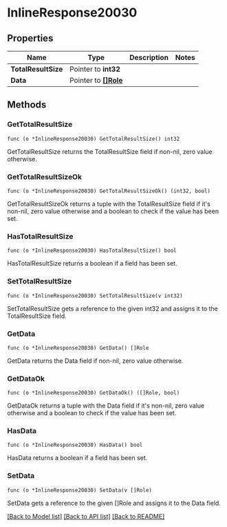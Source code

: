 # InlineResponse20030

## Properties

Name | Type | Description | Notes
------------ | ------------- | ------------- | -------------
**TotalResultSize** | Pointer to **int32** |  | 
**Data** | Pointer to [**[]Role**](Role.md) |  | 

## Methods

### GetTotalResultSize

`func (o *InlineResponse20030) GetTotalResultSize() int32`

GetTotalResultSize returns the TotalResultSize field if non-nil, zero value otherwise.

### GetTotalResultSizeOk

`func (o *InlineResponse20030) GetTotalResultSizeOk() (int32, bool)`

GetTotalResultSizeOk returns a tuple with the TotalResultSize field if it's non-nil, zero value otherwise
and a boolean to check if the value has been set.

### HasTotalResultSize

`func (o *InlineResponse20030) HasTotalResultSize() bool`

HasTotalResultSize returns a boolean if a field has been set.

### SetTotalResultSize

`func (o *InlineResponse20030) SetTotalResultSize(v int32)`

SetTotalResultSize gets a reference to the given int32 and assigns it to the TotalResultSize field.

### GetData

`func (o *InlineResponse20030) GetData() []Role`

GetData returns the Data field if non-nil, zero value otherwise.

### GetDataOk

`func (o *InlineResponse20030) GetDataOk() ([]Role, bool)`

GetDataOk returns a tuple with the Data field if it's non-nil, zero value otherwise
and a boolean to check if the value has been set.

### HasData

`func (o *InlineResponse20030) HasData() bool`

HasData returns a boolean if a field has been set.

### SetData

`func (o *InlineResponse20030) SetData(v []Role)`

SetData gets a reference to the given []Role and assigns it to the Data field.


[[Back to Model list]](../README.md#documentation-for-models) [[Back to API list]](../README.md#documentation-for-api-endpoints) [[Back to README]](../README.md)


